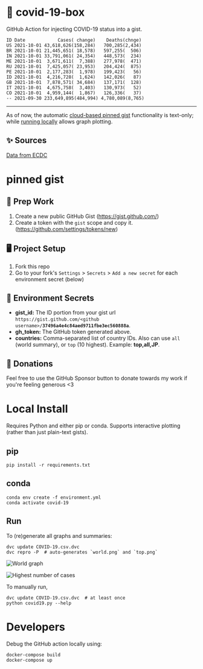 # 🏥 covid-19-box

GitHub Action for injecting COVID-19 status into a gist.

```
ID Date            Cases( change)    Deaths(chnge)
US 2021-10-01 43,618,626(158,284)   700,285(2,434)
BR 2021-10-01 21,445,651( 18,578)   597,255(  506)
IN 2021-10-01 33,791,061( 24,354)   448,573(  234)
ME 2021-10-01  3,671,611(  7,388)   277,978(  471)
RU 2021-10-01  7,425,057( 23,953)   204,424(  875)
PE 2021-10-01  2,177,283(  1,978)   199,423(   56)
ID 2021-10-01  4,216,728(  1,624)   142,026(   87)
GB 2021-10-01  7,878,571( 34,684)   137,171(  128)
IT 2021-10-01  4,675,758(  3,403)   130,973(   52)
CO 2021-10-01  4,959,144(  1,867)   126,336(   37)
-- 2021-09-30 233,649,895(484,994) 4,780,089(8,765)
```

---

As of now, the automatic [cloud-based pinned gist](#pinned-gist) functionality is text-only;
while [running locally](#local-install) allows graph plotting.

## ✨ Sources

[Data from ECDC](https://www.ecdc.europa.eu/en/publications-data/download-todays-data-geographic-distribution-covid-19-cases-worldwide)

# pinned gist

## 🎒 Prep Work
1. Create a new public GitHub Gist (https://gist.github.com/)
1. Create a token with the `gist` scope and copy it. (https://github.com/settings/tokens/new)

## 🖥 Project Setup
1. Fork this repo
1. Go to your fork's `Settings` > `Secrets` > `Add a new secret` for each environment secret (below)

## 🤫 Environment Secrets
- **gist_id:** The ID portion from your gist url `https://gist.github.com/<github username>/`**`37496a4e4c84aed9711fbe3ec560888a`**.
- **gh_token:** The GitHub token generated above.
- **countries:** Comma-separated list of country IDs. Also can use `all` (world summary), or `top` (10 highest). Example: **top,all,JP**.

## 💸 Donations

Feel free to use the GitHub Sponsor button to donate towards my work if you're feeling generous <3

# Local Install

Requires Python and either pip or conda. Supports interactive plotting (rather than just plain-text gists).

## pip

```
pip install -r requirements.txt
```

## conda

```
conda env create -f environment.yml
conda activate covid-19
```

## Run

To (re)generate all graphs and summaries:

```
dvc update COVID-19.csv.dvc
dvc repro -P  # auto-generates `world.png` and `top.png`
```

![World graph](world.png)

![Highest number of cases](top.png)

To manually run,

```
dvc update COVID-19.csv.dvc  # at least once
python covid19.py --help
```

# Developers

Debug the GitHub action locally using:

```
docker-compose build
docker-compose up
```
